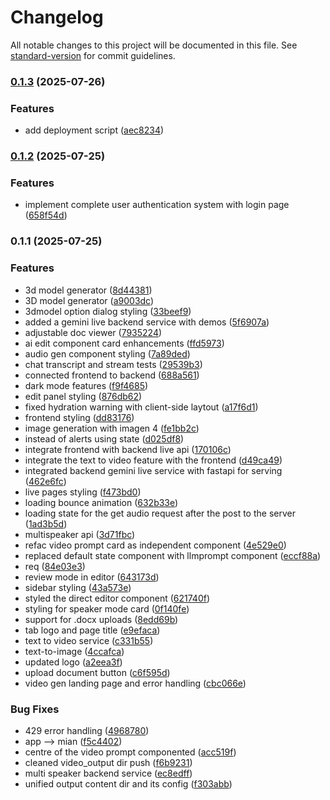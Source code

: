 # Changelog

All notable changes to this project will be documented in this file. See [standard-version](https://github.com/conventional-changelog/standard-version) for commit guidelines.

### [0.1.3](https://github.com/justmeloic/genassist/compare/v0.1.2...v0.1.3) (2025-07-26)


### Features

* add deployment script ([aec8234](https://github.com/justmeloic/genassist/commit/aec8234ddd62410e9449aee1ffd41c648c1ea591))

### [0.1.2](https://github.com/justmeloic/genassist/compare/v0.1.1...v0.1.2) (2025-07-25)


### Features

* implement complete user authentication system with login page ([658f54d](https://github.com/justmeloic/genassist/commit/658f54df3fafe21653701eda26a7cd5f2b326c56))

### 0.1.1 (2025-07-25)


### Features

* 3d model generator ([8d44381](https://github.com/justmeloic/genassist/commit/8d44381e50dd31282dba51097eb0ba15bf76e8c7))
* 3D model generator ([a9003dc](https://github.com/justmeloic/genassist/commit/a9003dc707aa8a19271a14543dadf8746ce830cb))
* 3dmodel option dialog styling ([33beef9](https://github.com/justmeloic/genassist/commit/33beef920c10cc8ef9132707aeabe1311bd85467))
* added a gemini live backend service with demos ([5f6907a](https://github.com/justmeloic/genassist/commit/5f6907a8de6d0ac7a91661cb962488cf095f844c))
* adjustable doc viewer ([7935224](https://github.com/justmeloic/genassist/commit/7935224f94a7bab0c9fe36976a4cd48273ff51d3))
* ai edit component card enhancements ([ffd5973](https://github.com/justmeloic/genassist/commit/ffd597336ba15c677223c8c3c80ac84f2c09668b))
* audio gen component styling ([7a89ded](https://github.com/justmeloic/genassist/commit/7a89ded503157a42d87d46840ac89880f8eb99b4))
* chat transcript and stream tests ([29539b3](https://github.com/justmeloic/genassist/commit/29539b32c136f4ab3118b0128e1c391451c799f7))
* connected frontend to backend ([688a561](https://github.com/justmeloic/genassist/commit/688a561a29be1816c819190803986072e11710e2))
* dark mode features ([f9f4685](https://github.com/justmeloic/genassist/commit/f9f4685e59bc8ce1e1e9da2adceca79a306017fc))
* edit panel styling ([876db62](https://github.com/justmeloic/genassist/commit/876db621dca09e4cb99f167c7fd742d5a84afa40))
* fixed hydration warning with client-side laytout ([a17f6d1](https://github.com/justmeloic/genassist/commit/a17f6d118809ab0bb491a29837d0a75e49fb50dd))
* frontend styling ([dd83176](https://github.com/justmeloic/genassist/commit/dd83176c42e4c0ef3b08d412c69cf519242d4a81))
* image generation with imagen 4 ([fe1bb2c](https://github.com/justmeloic/genassist/commit/fe1bb2c7a12bd5c4d8a205932ff8366d462b791b))
* instead of alerts using state ([d025df8](https://github.com/justmeloic/genassist/commit/d025df8d9dc72505ad0d2b3d24dd5a51f669b79d))
* integrate frontend with backend live api ([170106c](https://github.com/justmeloic/genassist/commit/170106caca015920608affa574ffc66aa53ff626))
* integrate the text to video feature with the frontend ([d49ca49](https://github.com/justmeloic/genassist/commit/d49ca49bb859d3ab0c69b3d52dae9ed63d31a6ab))
* integrated backend gemini live service with fastapi for serving ([462e6fc](https://github.com/justmeloic/genassist/commit/462e6fc5f6c07a238d883ebf20fc4daed5f8a362))
* live pages styling ([f473bd0](https://github.com/justmeloic/genassist/commit/f473bd034a9cc933de9b57643f7fa752fff8d822))
* loading bounce animation ([632b33e](https://github.com/justmeloic/genassist/commit/632b33e41120ad5d3693c924749506fd54a0aa27))
* loading state for the get audio request after the post to the server ([1ad3b5d](https://github.com/justmeloic/genassist/commit/1ad3b5d245de43241dae1e13f649042edb0119a2))
* multispeaker api ([3d71fbc](https://github.com/justmeloic/genassist/commit/3d71fbc0fec8697ae890bccff559d26616a02f9b))
* refac video prompt card as independent component ([4e529e0](https://github.com/justmeloic/genassist/commit/4e529e0f7ece555d15f46485642d674470ba9e71))
* replaced default state component with llmprompt component ([eccf88a](https://github.com/justmeloic/genassist/commit/eccf88a08023e51c39b320ff2edf9d3fa9ab59a3))
* req ([84e03e3](https://github.com/justmeloic/genassist/commit/84e03e3539d0ebf656f3b67785709db67e7cd27d))
* review mode in editor ([643173d](https://github.com/justmeloic/genassist/commit/643173d51ceda6569d984eb8ddcb9fe665b90540))
* sidebar styling ([43a573e](https://github.com/justmeloic/genassist/commit/43a573ea8b635ca9e0f82bb542cfb6b9489488b8))
* styled the direct editor component ([621740f](https://github.com/justmeloic/genassist/commit/621740fbfb793cac1b6766aacd6bab2ef4919c95))
* styling for speaker mode card ([0f140fe](https://github.com/justmeloic/genassist/commit/0f140feda019dd203d301810e36b7ffffd478a02))
* support for .docx uploads ([8edd69b](https://github.com/justmeloic/genassist/commit/8edd69b11361683ea13b93681f482b12073d52e9))
* tab logo and page title ([e9efaca](https://github.com/justmeloic/genassist/commit/e9efaca34cfba989b6d6b30e6356221c57081bcb))
* text to video service ([c331b55](https://github.com/justmeloic/genassist/commit/c331b55eadf01531a356f35f3a641b641810f7d3))
* text-to-image ([4ccafca](https://github.com/justmeloic/genassist/commit/4ccafcaed16242ae940018fad292e960e2a77542))
* updated logo ([a2eea3f](https://github.com/justmeloic/genassist/commit/a2eea3fcea79953aef3fac912db4c5612788baa5))
* upload document button ([c6f595d](https://github.com/justmeloic/genassist/commit/c6f595da9987b601907ad993af4974760f28dc89))
* video gen landing page and error handling ([cbc066e](https://github.com/justmeloic/genassist/commit/cbc066ebd6333552315ddaf856e4c97ad940074e))


### Bug Fixes

* 429 error handling ([4968780](https://github.com/justmeloic/genassist/commit/49687803acaa2ea93dd7da5794753144f91b346e))
* app --> mian ([f5c4402](https://github.com/justmeloic/genassist/commit/f5c4402dc569a4869b66c79ab4ddab24a85f7f5a))
* centre of the video prompt componented ([acc519f](https://github.com/justmeloic/genassist/commit/acc519f3a3d2b3193675394a720416f6b13e0053))
* cleaned video_output dir push ([f6b9231](https://github.com/justmeloic/genassist/commit/f6b92316002584b8b6d0771cf29323bc43780e9c))
* multi speaker backend service ([ec8edff](https://github.com/justmeloic/genassist/commit/ec8edffe2b46bd9a0b8d04faff3686fd7591f24f))
* unified output content dir and its config ([f303abb](https://github.com/justmeloic/genassist/commit/f303abb05462db7cdb132303b5e1d32b3d09c76b))
